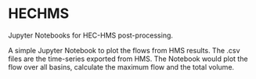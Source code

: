 # HECHMS
Jupyter Notebooks for HEC-HMS post-processing. 

A simple Jupyter Notebook to plot the flows from HMS results. The .csv files are the time-series exported from HMS. The Notebook would plot the flow over all basins, calculate the maximum flow and the total volume. 
